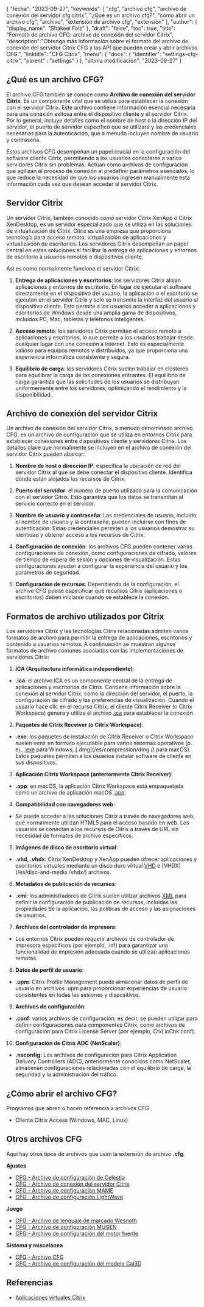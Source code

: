 {
"fecha": "2023-09-27",
  "keywords": [
"cfg",
"archivo cfg",
"archivo de conexión del servidor cfg citrix",
"¿Qué es un archivo cfg?",
"cómo abrir un archivo cfg",
"archivo",
"extensión de archivo cfg",
"extensión"
],
  "author": {
"display_name": "Shakeel Faiz"
},
"draft": "false",
"toc": true,
"title": "Formato de archivo CFG: archivo de conexión del servidor Citrix",
  "description":"Obtenga más información sobre el formato del archivo de conexión del servidor Citrix CFG y las API que pueden crear y abrir archivos CFG.",
"linktitle": "CFG Citrix",
  "menu": {
    "docs": {
      "identifier": "settings-cfg-citrix",
"parent" : "settings"
}
},
"última modificación": "2023-09-27"
}

## ¿Qué es un archivo CFG?

El archivo CFG también se conoce como **Archivo de conexión del servidor Citrix**. Es un componente vital que se utiliza para establecer la conexión con el servidor Citrix. Este archivo contiene información esencial necesaria para una conexión exitosa entre el dispositivo cliente y el servidor Citrix. Por lo general, incluye detalles como el nombre de host o la dirección IP del servidor, el puerto de servidor específico que se utilizará y las credenciales necesarias para la autenticación, que a menudo incluyen nombre de usuario y contraseña.

Estos archivos CFG desempeñan un papel crucial en la configuración del software cliente Citrix, permitiendo a los usuarios conectarse a varios servidores Citrix sin problemas. Actúan como archivos de configuración que agilizan el proceso de conexión al predefinir parámetros esenciales, lo que reduce la necesidad de que los usuarios ingresen manualmente esta información cada vez que desean acceder al servidor Citrix.

## Servidor Citrix

Un servidor Citrix, también conocido como servidor Citrix XenApp o Citrix XenDesktop, es un servidor especializado que se utiliza en las soluciones de virtualización de Citrix. Citrix es una empresa que proporciona tecnología para acceso remoto, virtualización de aplicaciones y virtualización de escritorios. Los servidores Citrix desempeñan un papel central en estas soluciones al facilitar la entrega de aplicaciones y entornos de escritorio a usuarios remotos o dispositivos cliente.

Así es como normalmente funciona el servidor Citrix:

1. **Entrega de aplicaciones y escritorios**: los servidores Citrix alojan aplicaciones y entornos de escritorio. En lugar de ejecutar el software directamente en el dispositivo del usuario, la aplicación o el escritorio se ejecutan en el servidor Citrix y solo se transmite la interfaz del usuario al dispositivo cliente. Esto permite a los usuarios acceder a aplicaciones y escritorios de Windows desde una amplia gama de dispositivos, incluidos PC, Mac, tabletas y teléfonos inteligentes.
    















2. **Acceso remoto**: los servidores Citrix permiten el acceso remoto a aplicaciones y escritorios, lo que permite a los usuarios trabajar desde cualquier lugar con una conexión a Internet. Esto es especialmente valioso para equipos remotos y distribuidos, ya que proporciona una experiencia informática consistente y segura.
    















3. **Equilibrio de carga**: los servidores Citrix suelen trabajar en clústeres para equilibrar la carga de las conexiones entrantes. El equilibrio de carga garantiza que las solicitudes de los usuarios se distribuyan uniformemente entre los servidores, optimizando el rendimiento y la disponibilidad.

## Archivo de conexión del servidor Citrix

Un archivo de conexión del servidor Citrix, a menudo denominado archivo CFG, es un archivo de configuración que se utiliza en entornos Citrix para establecer conexiones entre dispositivos cliente y servidores Citrix. Los detalles clave que normalmente se incluyen en el archivo de conexión del servidor Citrix pueden abarcar:

1. **Nombre de host o dirección IP**: especifica la ubicación de red del servidor Citrix al que se debe conectar el dispositivo cliente. Identifica dónde están alojados los recursos de Citrix.
    















2. **Puerto del servidor**: el número de puerto utilizado para la comunicación con el servidor Citrix. Esto garantiza que los datos se transmitan al servicio correcto en el servidor.
    















3. **Nombre de usuario y contraseña**: Las credenciales de usuario, incluido el nombre de usuario y la contraseña, pueden incluirse con fines de autenticación. Estas credenciales permiten a los usuarios demostrar su identidad y obtener acceso a los recursos de Citrix.
    















4. **Configuración de conexión**: los archivos CFG pueden contener varias configuraciones de conexión, como configuraciones de cifrado, valores de tiempo de espera de sesión y opciones de visualización. Estas configuraciones ayudan a configurar la experiencia del usuario y los parámetros de seguridad.
    















5. **Configuración de recursos**: Dependiendo de la configuración, el archivo CFG puede especificar qué recursos Citrix (aplicaciones o escritorios) deben iniciarse cuando se establece la conexión.

## Formatos de archivo utilizados por Citrix

Los servidores Citrix y las tecnologías Citrix relacionadas admiten varios formatos de archivo para permitir la entrega de aplicaciones, escritorios y contenido a usuarios remotos. A continuación se muestran algunos formatos de archivo comunes asociados con las implementaciones de servidores Citrix:

1. **ICA (Arquitectura informática independiente)**:
    















- **.ica**: el archivo ICA es un componente central de la entrega de aplicaciones y escritorios de Citrix. Contiene información sobre la conexión al servidor Citrix, como la dirección del servidor, el puerto, la configuración de cifrado y las preferencias de visualización. Cuando el usuario hace clic en el recurso Citrix, el cliente Citrix Receiver (o Citrix Workspace) genera y utiliza el archivo [.ica](/es/misc/ica/) para establecer la conexión.
2. **Paquetes de Citrix Receiver (o Citrix Workspace)**:
    















- **.exe**: los paquetes de instalación de Citrix Receiver o Citrix Workspace suelen venir en formato ejecutable para varios sistemas operativos (p. ej., [.exe](/es/executable/exe/) para Windows, [.dmg](/es/compression/dmg /) para macOS). Estos paquetes permiten a los usuarios instalar software de cliente en sus dispositivos.
3. **Aplicación Citrix Workspace (anteriormente Citrix Receiver)**:
    















- **.app**: en macOS, la aplicación Citrix Workspace está empaquetada como un archivo de aplicación macOS [.app](/es/executable/app/).
4. **Compatibilidad con navegadores web**:
    















- Se puede acceder a las soluciones Citrix a través de navegadores web, que normalmente utilizan HTML5 para el acceso basado en web. Los usuarios se conectan a los recursos de Citrix a través de URL sin necesidad de formatos de archivo específicos.
5. **Imágenes de disco de escritorio virtual**:
    















- **.vhd, .vhdx**: Citrix XenDesktop y XenApp pueden ofrecer aplicaciones y escritorios virtuales mediante un disco duro virtual [VHD](/es/disc-and-media/vhd/) o [VHDX](/es/disc-and-media /vhdx/) archivos.
6. **Metadatos de publicación de recursos**:
    















- **.xml**: los administradores de Citrix suelen utilizar archivos [XML](/es/web/xml/) para definir la configuración de publicación de recursos, incluidas las propiedades de la aplicación, las políticas de acceso y las asignaciones de usuarios.
7. **Archivos del controlador de impresora**:
    















- Los entornos Citrix pueden requerir archivos de controlador de impresora específicos (por ejemplo, .inf) para garantizar una funcionalidad de impresión adecuada cuando se utilizan aplicaciones remotas.
8. **Datos de perfil de usuario**:
    















- **.upm**: Citrix Profile Management puede almacenar datos de perfil de usuario en archivos .upm para proporcionar experiencias de usuario consistentes en todas las sesiones y dispositivos.
9. **Archivos de configuración**:
    















- **.conf**: varios archivos de configuración, es decir, se pueden utilizar para definir configuraciones para componentes Citrix, como archivos de configuración para Citrix License Server (por ejemplo, CtxLicChk.conf).
10. **Configuración de Citrix ADC (NetScaler)**:

- **.nsconfig:** Los archivos de configuración para Citrix Application Delivery Controllers (ADC), anteriormente conocidos como NetScaler, almacenan configuraciones relacionadas con el equilibrio de carga, la seguridad y la administración del tráfico.

## ¿Cómo abrir el archivo CFG?

Programas que abren o hacen referencia a archivos CFG

- Cliente Citrix Access (Windows, MAC, Linux)

## Otros archivos CFG

Aquí hay otros tipos de archivos que usan la extensión de archivo **.cfg**.

**Ajustes**
- [CFG - Archivo de configuración de Celestia](/es/settings/cfg-celestia/)
- [CFG - Archivo de conexión del servidor Citrix](/es/settings/cfg-citrix/)
- [CFG - Archivo de configuración MAME](/es/settings/cfg-mame/)
- [CFG - Archivo de configuración LightWave](/es/settings/cfg-lightwave/)

**Juego**
- [CFG - Archivo de lenguaje de marcado Wesnoth](/es/game/cfg-wesnoth/)
- [CFG - Archivo de configuración MUGEN](/es/game/cfg-mugen/)
- [CFG - Archivo de configuración del motor fuente](/es/game/cfg-sourceengine/)

**Sistema y miscelánea**
- [CFG - Archivo CFG](/es/system/cfg/)
- [CFG - Archivo de configuración del modelo Cal3D](/es/misc/cfg-cal3d/)

## Referencias
* [Aplicaciones virtuales Citrix](https://en.wikipedia.org/wiki/Citrix_Virtual_Apps)

